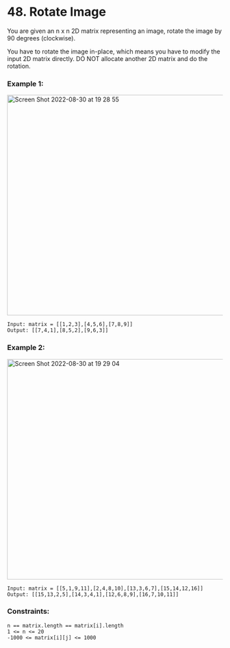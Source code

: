 # 48. Rotate Image
You are given an n x n 2D matrix representing an image, rotate the image by 90 degrees (clockwise).

You have to rotate the image in-place, which means you have to modify the input 2D matrix directly. DO NOT allocate another 2D matrix and do the rotation.

 

### Example 1:
<img width="515" alt="Screen Shot 2022-08-30 at 19 28 55" src="https://user-images.githubusercontent.com/38793933/187414495-02e3198b-3b3e-4ae7-8c8f-dc7319c357f4.png">

```
Input: matrix = [[1,2,3],[4,5,6],[7,8,9]]
Output: [[7,4,1],[8,5,2],[9,6,3]]
```
### Example 2:
<img width="515" alt="Screen Shot 2022-08-30 at 19 29 04" src="https://user-images.githubusercontent.com/38793933/187414525-0c568698-67a8-4175-98cf-2ac536bb9b58.png">

```
Input: matrix = [[5,1,9,11],[2,4,8,10],[13,3,6,7],[15,14,12,16]]
Output: [[15,13,2,5],[14,3,4,1],[12,6,8,9],[16,7,10,11]]
```
 

### Constraints:
```
n == matrix.length == matrix[i].length
1 <= n <= 20
-1000 <= matrix[i][j] <= 1000
```
